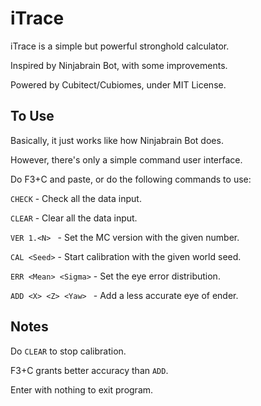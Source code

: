 # iTrace

iTrace is a simple but powerful stronghold calculator.

Inspired by Ninjabrain Bot, with some improvements.

Powered by Cubitect/Cubiomes, under MIT License.

## To Use

Basically, it just works like how Ninjabrain Bot does.

However, there's only a simple command user interface.

Do F3+C and paste, or do the following commands to use:

`CHECK` - Check all the data input.

`CLEAR` - Clear all the data input.

`VER 1.<N> ` - Set the MC version with the given number.

`CAL <Seed>` - Start calibration with the given world seed.

`ERR <Mean> <Sigma>` - Set the eye error distribution.

`ADD <X> <Z> <Yaw> ` - Add a less accurate eye of ender.

## Notes

Do `CLEAR` to stop calibration.

F3+C grants better accuracy than `ADD`.

Enter with nothing to exit program.
